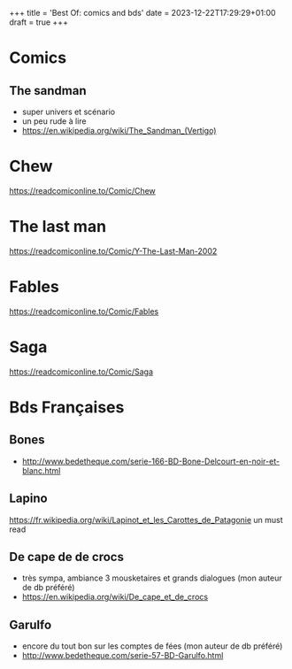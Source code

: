 +++
title = 'Best Of: comics and bds'
date = 2023-12-22T17:29:29+01:00
draft = true
+++

# Comics

## The sandman
* super univers et scénario
* un peu rude à lire
* https://en.wikipedia.org/wiki/The_Sandman_(Vertigo)

# Chew

https://readcomiconline.to/Comic/Chew

# The last man

https://readcomiconline.to/Comic/Y-The-Last-Man-2002

# Fables

https://readcomiconline.to/Comic/Fables

# Saga 
https://readcomiconline.to/Comic/Saga

# Bds Françaises

## Bones

* http://www.bedetheque.com/serie-166-BD-Bone-Delcourt-en-noir-et-blanc.html

## Lapino

https://fr.wikipedia.org/wiki/Lapinot_et_les_Carottes_de_Patagonie
un must read

## De cape de de crocs

* très sympa, ambiance 3 mousketaires et grands dialogues (mon auteur de db préféré)
* https://en.wikipedia.org/wiki/De_cape_et_de_crocs

## Garulfo

* encore du tout bon sur les comptes de fées (mon auteur de db préféré)
* http://www.bedetheque.com/serie-57-BD-Garulfo.html

